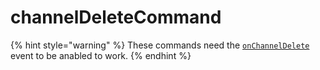# channelDeleteCommand

{% hint style="warning" %}
These commands need the [`onChannelDelete`](../guides/client-events.md) event to be anabled to work.
{% endhint %}

